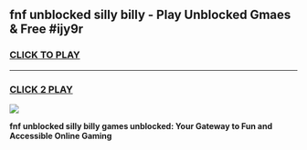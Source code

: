 
## fnf unblocked silly billy - Play Unblocked Gmaes & Free #ijy9r
<h3>
<a href="https://news.freeplayer.one?title=fnf_unblocked_silly_billy&ref=24F">CLICK TO PLAY</a></h3>
<hr>

<h3>
<a href="https://news.freeplayer.one?title=fnf_unblocked_silly_billy&ref=24F">CLICK 2 PLAY</a>
  
</h3>

<a href="https://news.freeplayer.one?title=fnf_unblocked_silly_billy&ref=24F/"><img src="https://clearcache.store/games.png"></a>


**fnf unblocked silly billy games unblocked: Your Gateway to Fun and Accessible Online Gaming**
